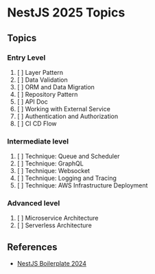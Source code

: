 # NestJS 2025 Topics

## Topics

### Entry Level

1. [ ] Layer Pattern
2. [ ] Data Validation
3. [ ] ORM and Data Migration
4. [ ] Repository Pattern
5. [ ] API Doc
6. [ ] Working with External Service
7. [ ] Authentication and Authorization
8. [ ] CI CD Flow

### Intermediate level

1. [ ] Technique: Queue and Scheduler
2. [ ] Technique: GraphQL
3. [ ] Technique: Websocket
4. [ ] Technique: Logging and Tracing
5. [ ] Technique: AWS Infrastructure Deployment

### Advanced level

1. [ ] Microservice Architecture
2. [ ] Serverless Architecture

## References

- [NestJS Boilerplate 2024](https://github.com/misostack/nestjs-boilerplate-2024/blob/master/README.md)
